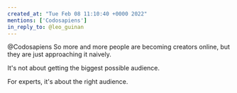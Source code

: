 ```yaml
---
created_at: "Tue Feb 08 11:10:40 +0000 2022"
mentions: ['Codosapiens']
in_reply_to: @leo_guinan
---
```


@Codosapiens So more and more people are becoming creators online, but they are just approaching it naively. 

It's not about getting the biggest possible audience.

For experts, it's about the right audience.